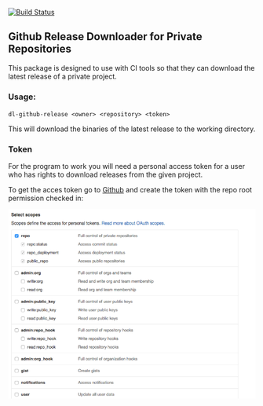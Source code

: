 [![Build Status](https://travis-ci.org/palette-software/dl-github-release.svg?branch=master)](https://travis-ci.org/palette-software/dl-github-release)

## Github Release Downloader for Private Repositories

This package is designed to use with CI tools so that they can download the latest release of a private project. 

### Usage:

`dl-github-release <owner> <repository> <token>`

This will download the binaries of the latest release to the working directory.

### Token

For the program to work you will need a personal access token for a user who has rights to download releases from the given project.

To get the acces token go to [Github](https://github.com/settings/tokens/new) and create the token with the repo root permission checked in:

![Required permissions](permissions.png?raw=true "Required permissions")

